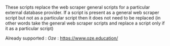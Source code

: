 These scripts replace the web scraper general scripts for a particular external database provider.
If a script is present as a general web scraper script but not as a particular script then it does not need to be replaced (in other words take the general web scraper scripts and replace a script only if it as a particular script)

Already supported :
   *Oze* : https://www.oze.education/
